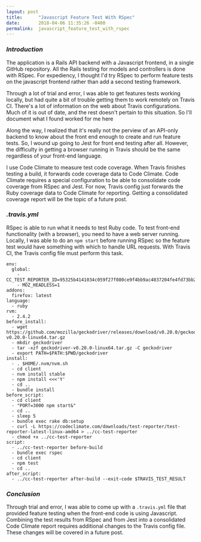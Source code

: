 ```yaml
---
layout: post
title:      "Javascript Feature Test With RSpec"
date:       2018-04-06 11:35:26 -0400
permalink:  javascript_feature_test_with_rspec
---
```


### *Introduction*
The application is a Rails API backend with a Javascript frontend, in a single GitHub repository.
All the Rails testing for models and controllers is done with RSpec.
For expediency, I thought I'd try RSpec to perform feature tests on the javascript frontend rather than add a second testing framework.

Through a lot of trial and error, I was able to get features tests working locally, but had quite a bit of trouble getting them to work remotely on Travis CI.
There's a lot of information on the web about Travis configurations. Much of it is out of date, and the rest doesn't pertain to this situation. So I'll document what I found worked for me here 

Along the way, I realized that it's really not the perview of an API-only backend to know about the front end enough to create and run feature tests.
So, I wound up going to Jest for front end testing after all.
However, the difficulty in getting a browser running in Travis should be the same regardless of your front-end language.

I use Code Climate to measure test code coverage.
When Travis finishes testing a build, it forwards code coverage data to Code Climate.
Code Climate requires a special configuration to be able to consolidate code coverage from RSpec and Jest.
For now, Travis config just forwards the Ruby coverage data to Code Climate for reporting.
Getting a consolidated coverage report will be the topic of a future post.

### *.travis.yml*
RSpec is able to run what it needs to test Ruby code.
To test front-end functionality (with a browser), you need to have a web server running.
Locally, I was able to do an `npm start` before running RSpec so the feature test would have something with which to handle URL requests.
With Travis CI, the Travis config file must perform this task.

```
env:
  global:
    - CC_TEST_REPORTER_ID=95325b4141034c059f27f080ce9f4bb9ac4837204fe4fd73bb289060ed0c5b2a
    - MOZ_HEADLESS=1
addons:
  firefox: latest
language:
  - ruby
rvm:
  - 2.4.2
before_install:
  - wget https://github.com/mozilla/geckodriver/releases/download/v0.20.0/geckodriver-v0.20.0-linux64.tar.gz
  - mkdir geckodriver
  - tar -xzf geckodriver-v0.20.0-linux64.tar.gz -C geckodriver
  - export PATH=$PATH:$PWD/geckodriver
install:
  - . $HOME/.nvm/nvm.sh
  - cd client
  - nvm install stable
  - npm install <<<'Y'
  - cd ..
  - bundle install
before_script:
  - cd client
  - "PORT=3000 npm start&"
  - cd ..
  - sleep 5
  - bundle exec rake db:setup
  - curl -L https://codeclimate.com/downloads/test-reporter/test-reporter-latest-linux-amd64 > ../cc-test-reporter
  - chmod +x ../cc-test-reporter
script:
  - ../cc-test-reporter before-build
  - bundle exec rspec
  - cd client
  - npm test
  - cd ..
after_script:
  - ../cc-test-reporter after-build --exit-code $TRAVIS_TEST_RESULT
```
### ***Conclusion***
Through trial and error, I was able to come up with a `.travis.yml` file that provided feature testing when the front-end code is using Javascript.
Combining the test results from RSpec and from Jest into a consolidated Code Climate report requires additional changes to the Travis config file.
These changes will be covered in a future post.
